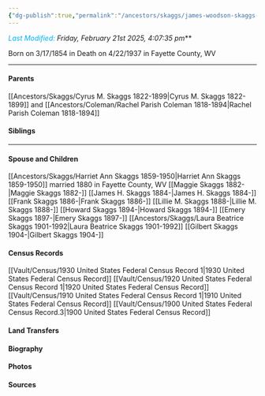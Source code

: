 ```yaml
---
{"dg-publish":true,"permalink":"/ancestors/skaggs/james-woodson-skaggs-1854-1937/","tags":["James-Woodson-Skaggs"]}
---
```


*<font color="#00b0f0">Last Modified:</font> Friday, February 21st 2025, 4:07:35 pm***

Born on  3/17/1854 in <!-- link to place -->
Death on 4/22/1937 in Fayette County, WV

---
#### Parents

[[Ancestors/Skaggs/Cyrus M. Skaggs 1822-1899\|Cyrus M. Skaggs 1822-1899]]  and [[Ancestors/Coleman/Rachel Parish Coleman 1818-1894\|Rachel Parish Coleman 1818-1894]]
#### Siblings
<!-- Link to sibling -->

---
#### Spouse and Children
[[Ancestors/Skaggs/Harriet Ann Skaggs 1859-1950\|Harriet Ann Skaggs 1859-1950]] married 1880 in Fayette County, WV
[[Maggie Skaggs 1882-\|Maggie Skaggs 1882-]]
[[James H. Skaggs 1884-\|James H. Skaggs 1884-]]
[[Frank Skaggs 1886-\|Frank Skaggs 1886-]]
[[Lillie M. Skaggs 1888-\|Lillie M. Skaggs 1888-]]
[[Howard Skaggs 1894-\|Howard Skaggs 1894-]]
[[Emery Skaggs 1897-\|Emery Skaggs 1897-]]
[[Ancestors/Skaggs/Laura Beatrice Skaggs 1901-1992\|Laura Beatrice Skaggs 1901-1992]]
[[Gilbert Skaggs 1904-\|Gilbert Skaggs 1904-]]
#### Census Records
[[Vault/Census/1930 United States Federal Census Record 1\|1930 United States Federal Census Record]]
[[Vault/Census/1920 United States Federal Census Record 1\|1920 United States Federal Census Record]]
[[Vault/Census/1910 United States Federal Census Record 1\|1910 United States Federal Census Record]]
[[Vault/Census/1900 United States Federal Census Record.3\|1900 United States Federal Census Record]]
#### Land Transfers

#### Biography

#### Photos

#### Sources

